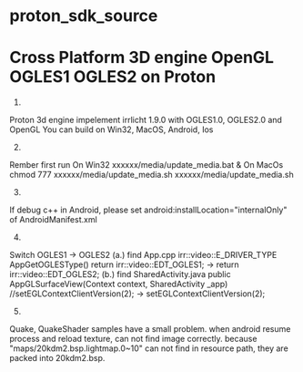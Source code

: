 proton_sdk_source
=================
Cross Platform 3D engine OpenGL OGLES1 OGLES2 on Proton
=================
1.
Proton 3d engine impelement irrlicht 1.9.0 with OGLES1.0, OGLES2.0 and OpenGL
You can build on Win32, MacOS, Android, Ios

2.
Rember first run
On Win32
xxxxxx/media/update_media.bat
&
On MacOs
chmod 777 xxxxxx/media/update_media.sh
xxxxxx/media/update_media.sh

3.
If debug c++ in Android, please set
android:installLocation="internalOnly" of AndroidManifest.xml

4.
Switch OGLES1 -> OGLES2
(a.) find App.cpp
irr::video::E_DRIVER_TYPE AppGetOGLESType()
return irr::video::EDT_OGLES1; -> return irr::video::EDT_OGLES2;
(b.) find SharedActivity.java
public AppGLSurfaceView(Context context, SharedActivity _app)
//setEGLContextClientVersion(2); -> setEGLContextClientVersion(2);

5.
Quake, QuakeShader samples have a small problem.
when android resume process and reload texture, can not find image correctly.
because "maps/20kdm2.bsp.lightmap.0~10" can not find in resource path, they are packed into 20kdm2.bsp.
